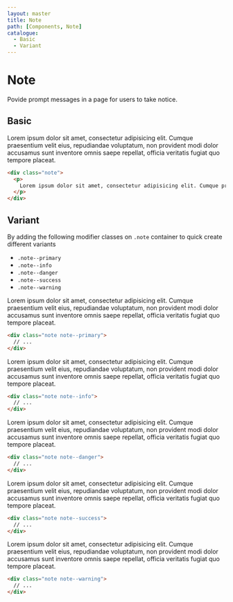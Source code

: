 ```yaml
---
layout: master
title: Note
path: [Components, Note]
catalogue:
  - Basic
  - Variant
---
```


# Note
Povide prompt messages in a page for users to take notice.

## Basic

<section class="snippet">
  <div class="snippet__preview">
    <div class="note">
      <p>
        Lorem ipsum dolor sit amet, consectetur adipisicing elit. Cumque praesentium velit eius, repudiandae voluptatum, non provident modi dolor accusamus sunt inventore omnis saepe repellat, <a>officia</a> veritatis fugiat quo tempore placeat.
      </p>
    </div>
  </div>
  <div class="snippet__source">

```html
<div class="note">
  <p>
    Lorem ipsum dolor sit amet, consectetur adipisicing elit. Cumque praesentium velit eius, repudiandae voluptatum, non provident modi dolor accusamus sunt inventore omnis saepe repellat, <a>officia<a> veritatis fugiat quo tempore placeat.
  </p>
</div>
```

  </div>
</section>

## Variant

By adding the following modifier classes on `.note` container to quick create different variants

- `.note--primary`
- `.note--info`
- `.note--danger`
- `.note--success`
- `.note--warning`

<section class="snippet">
  <div class="snippet__preview">
    <div class="note note--primary">
      <p>
        Lorem ipsum dolor sit amet, consectetur adipisicing elit. Cumque praesentium velit eius, repudiandae voluptatum, non provident modi dolor accusamus sunt inventore omnis saepe repellat, <a>officia</a> veritatis fugiat quo tempore placeat.
      </p>
    </div>
  </div>
  <div class="snippet__source">

```html
<div class="note note--primary">
  // ...
</div>
```

  </div>
</section>

<section class="snippet">
  <div class="snippet__preview">
    <div class="note note--info">
      <p>
        Lorem ipsum dolor sit amet, consectetur adipisicing elit. Cumque praesentium velit eius, repudiandae voluptatum, non provident modi dolor accusamus sunt inventore omnis saepe repellat, <a>officia</a> veritatis fugiat quo tempore placeat.
      </p>
    </div>
  </div>
  <div class="snippet__source">

```html
<div class="note note--info">
  // ...
</div>
```
  </div>
</section>

<section class="snippet">
  <div class="snippet__preview">
    <div class="note note--danger">
      <p>
        Lorem ipsum dolor sit amet, consectetur adipisicing elit. Cumque praesentium velit eius, repudiandae voluptatum, non provident modi dolor accusamus sunt inventore omnis saepe repellat, <a>officia</a> veritatis fugiat quo tempore placeat.
      </p>
    </div>
  </div>
  <div class="snippet__source">

```html
<div class="note note--danger">
  // ...
</div>
```

  </div>
</section>

<section class="snippet">
  <div class="snippet__preview">
    <div class="note note--success">
      <p>
        Lorem ipsum dolor sit amet, consectetur adipisicing elit. Cumque praesentium velit eius, repudiandae voluptatum, non provident modi dolor accusamus sunt inventore omnis saepe repellat, <a>officia</a> veritatis fugiat quo tempore placeat.
      </p>
    </div>
  </div>
  <div class="snippet__source">

```html
<div class="note note--success">
  // ...
</div>
```

  </div>
</section>

<section class="snippet">
  <div class="snippet__preview">
    <div class="note note--warning">
      <p>
        Lorem ipsum dolor sit amet, consectetur adipisicing elit. Cumque praesentium velit eius, repudiandae voluptatum, non provident modi dolor accusamus sunt inventore omnis saepe repellat, <a>officia</a> veritatis fugiat quo tempore placeat.
      </p>
    </div>
  </div>
  <div class="snippet__source">

```html
<div class="note note--warning">
  // ...
</div>
```

  </div>
</section>

